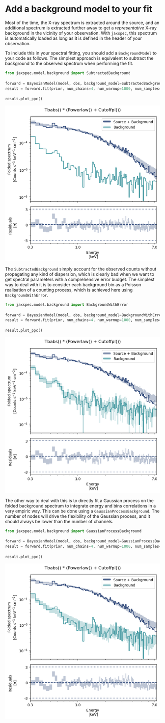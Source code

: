 # Add a background model to your fit

Most of the time, the X-ray spectrum is extracted around the source, and
an additional spectrum is extracted further away to get a *representative*
X-ray background in the vicinity of your observation. With `jaxspec`, this
spectrum is automatically loaded as long as it is defined in the header of
your observation.

To include this in your spectral fitting, you should add a `BackgroundModel` to your code as follows. The simplest
approach is equivalent to subtract the background to the observed spectrum when performing the fit.

``` python
from jaxspec.model.background import SubtractedBackground

forward = BayesianModel(model, obs, background_model=SubtractedBackground())
result = forward.fit(prior, num_chains=4, num_warmup=1000, num_samples=1000, mcmc_kwargs={"progress_bar": True})

result.plot_ppc()
```

![Subtracted background](statics/subtract_background.png)

The `SubtractedBackground` simply account for the observed counts without propagating any kind of dispersion, which
is clearly bad when we want to get spectral parameters with a comprehensive error budget. The simplest way to deal with
it is to consider each background bin as a Poisson realisation of a counting process, which is achieved here using
`BackgroundWithError`.

``` python
from jaxspec.model.background import BackgroundWithError

forward = BayesianModel(model, obs, background_model=BackgroundWithError())
result = forward.fit(prior, num_chains=4, num_warmup=1000, num_samples=1000, mcmc_kwargs={"progress_bar": True})

result.plot_ppc()
```

![Subtracted background with errors](statics/subtract_background_with_errors.png)

The other way to deal with this is to directly fit a Gaussian process on the folded background spectrum to integrate
energy and bins correlations in a very empiric way. This can be done using a `GaussianProcessBackground`. The number of
nodes will drive the flexibility of the Gaussian process, and it should always be lower than the number of channels.

``` python
from jaxspec.model.background import GaussianProcessBackground

forward = BayesianModel(model, obs, background_model=GaussianProcessBackground(e_min=0.3, e_max=8, n_nodes=20))
result = forward.fit(prior, num_chains=4, num_warmup=1000, num_samples=1000, mcmc_kwargs={"progress_bar": True})

result.plot_ppc()
```

![Subtracted background with errors](statics/background_gp.png)